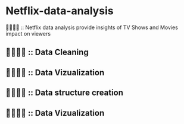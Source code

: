 # Netflix-data-analysis
👨‍💻👨‍💻 ::  Netflix data analysis provide insights of TV Shows and Movies impact on viewers
## 👨‍💻👨‍💻 ::  Data Cleaning
## 👨‍💻👨‍💻 ::  Data Vizualization
## 👨‍💻👨‍💻 ::  Data structure creation 
## 👨‍💻👨‍💻 ::  Data Vizualization
